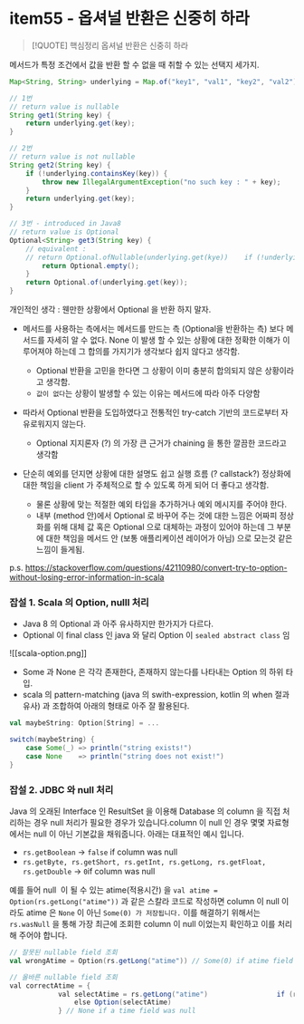 # item55 - 옵셔널 반환은 신중히 하라


> [!QUOTE] 핵심정리
> 옵셔널 반환은 신중히 하라

메서드가 특정 조건에서 값을 반환 할 수 없을 때 취할 수 있는 선택지 세가지.

```java
Map<String, String> underlying = Map.of("key1", "val1", "key2", "val2");  

// 1번
// return value is nullable  
String get1(String key) {  
    return underlying.get(key);  
}  

// 2번
// return value is not nullable  
String get2(String key) {  
    if (!underlying.containsKey(key)) {  
        throw new IllegalArgumentException("no such key : " + key);  
    }  
    return underlying.get(key);  
}  

// 3번 - introduced in Java8
// return value is Optional  
Optional<String> get3(String key) {  
    // equivalent :  
    // return Optional.ofNullable(underlying.get(kye))    if (!underlying.containsKey(key)) {  
        return Optional.empty();  
    }  
    return Optional.of(underlying.get(key));  
}
```
개인적인 생각 : 웬만한 상황에서 Optional 을 반환 하지 말자.

- 메서드를 사용하는 측에서는 메서드를 만드는 측 (Optional을 반환하는 측) 보다 메서드를 자세히 알 수 없다. None 이 발생 할 수 있는 상황에 대한 정확한 이해가 이루어져야 하는데 그 합의를 가지기가 생각보다 쉽지 않다고 생각함.
	- Optional 반환을 고민을 한다면 그 상황이 이미 충분히 합의되지 않은 상황이라고 생각함.
	- `값이 없다`는 상황이 발생할 수 있는 이유는 메서드에 따라 아주 다양함

- 따라서 Optional 반환을 도입하였다고 전통적인 try-catch 기반의 코드로부터 자유로워지지 않는다.
	- Optional 지지론자 (?) 의 가장 큰 근거가 chaining 을 통한 깔끔한 코드라고 생각함

- 단순히 예외를 던지면 상황에 대한 설명도 쉽고 실행 흐름 (? callstack?) 정상화에 대한 책임을 client 가 주체적으로 할 수 있도록 하게 되어 더 좋다고 생각함.
	- 물론 상황에 맞는 적절한 예외 타입을 추가하거나 예외 메시지를 주어야 한다.
	- 내부 (method 안)에서 Optional 로 바꾸어 주는 것에 대한 느낌은 어짜피 정상화를 위해 대체 값 혹은 Optional 으로 대체하는 과정이 있어야 하는데 그 부분에 대한 책임을 메서드 안 (보통 애플리케이션 레이어가 아님) 으로 모는것 같은 느낌이 들게됨.

p.s. https://stackoverflow.com/questions/42110980/convert-try-to-option-without-losing-error-information-in-scala

### 잡설 1. Scala 의 Option, nulll 처리

- Java 8 의 Optional 과 아주 유사하지만 한가지가 다르다.
- Optional 이 final class 인 java 와 달리 Option 이 `sealed abstract class` 임

![[scala-option.png]]
- Some 과 None 은 각각 존재한다, 존재하지 않는다를 나타내는 Option 의 하위 타입.
- scala 의 pattern-matching (java 의 swith-expression, kotlin 의 when 절과 유사) 과 조합하여 아래의 형태로 아주 잘 활용된다.
```scala
val maybeString: Option[String] = ...

switch(maybeString) {
	case Some(_) => println("string exists!")
	case None    => println("string does not exist!")
}
```
### 잡설 2. JDBC 와 null 처리

Java 의 오래된 Interface 인 ResultSet 을 이용해 Database 의 column 을 직접 처리하는 경우 null 처리가 필요한 경우가 있습니다.column 이 null 인 경우 몇몇 자료형에서는 null 이 아닌 기본값을 채워줍니다. 아래는 대표적인 예시 입니다.

- `rs.getBoolean` -> `false` if column was null
- `rs.getByte, rs.getShort, rs.getInt, rs.getLong, rs.getFloat, rs.getDouble` -> `0`if column was null

예를 들어 null  이 될 수 있는 atime(적용시간) 을 `val atime = Option(rs.getLong("atime"))` 과 같은 스칼라 코드로 작성하면 column 이 null 이라도 atime 은 `None` 이 아닌 `Some(0) 가 저장됩니다.` 이를 해결하기 위해서는 `rs.wasNull` 을 통해 가장 최근에 조회한 column 이 null 이었는지 확인하고 이를 처리해 주어야 합니다.

```scala
// 잘못된 nullable field 조회
val wrongAtime = Option(rs.getLong("atime")) // Some(0) if atime field was null

// 올바른 nullable field 조회
val correctAtime = {
			val selectAtime = rs.getLong("atime")                 if (rs.wasNull()) None
				else Option(selectAtime)
		    } // None if a time field was null
```